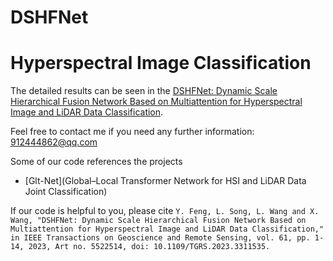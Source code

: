 # DSHFNet
# Hyperspectral Image Classification

The detailed results can be seen in the [DSHFNet: Dynamic Scale Hierarchical Fusion Network Based on Multiattention for Hyperspectral Image and LiDAR Data Classification](https://ieeexplore.ieee.org/document/10238743).

Feel free to contact me if you need any further information: 912444862@qq.com

Some of our code references the projects
* [Glt-Net](Global–Local Transformer Network for HSI and LiDAR Data Joint Classification)


If our code is helpful to you, please cite
`Y. Feng, L. Song, L. Wang and X. Wang, "DSHFNet: Dynamic Scale Hierarchical Fusion Network Based on Multiattention for Hyperspectral Image and LiDAR Data Classification," in IEEE Transactions on Geoscience and Remote Sensing, vol. 61, pp. 1-14, 2023, Art no. 5522514, doi: 10.1109/TGRS.2023.3311535.
`

